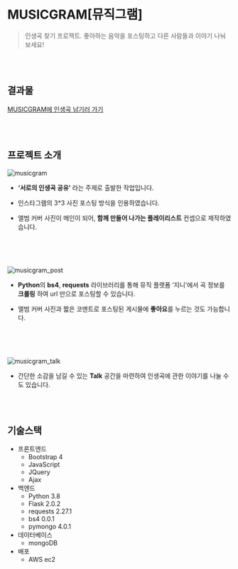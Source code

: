 MUSICGRAM[뮤직그램]
===================
> 인생곡 찾기 프로젝트. 좋아하는 음악을 포스팅하고 다른 사람들과 이야기 나눠 보세요!

  <br/>
  <br/>

## 결과물
[MUSICGRAM에 인생곡 남기러 가기](http://losnue.shop/)

  <br/>
  <br/>

## 프로젝트 소개
![musicgram](https://user-images.githubusercontent.com/87196958/178115563-c1255384-a458-469a-a571-4ab95f1b82c0.gif)
- **‘서로의 인생곡 공유’** 라는 주제로 출발한 작업입니다.
- 인스타그램의 3*3 사진 포스팅 방식을 인용하였습니다.
- 앨범 커버 사진이 메인이 되어, **함께 만들어 나가는 플레이리스트** 컨셉으로 제작하였습니다.

  <br/>
  <br/>
  <br/>
![musicgram_post](https://user-images.githubusercontent.com/87196958/178115700-eed3e560-1e77-4fa9-8a74-9f8ac14b5e7d.gif)

- **Python**의 **bs4**, **requests** 라이브러리를 통해 뮤직 플랫폼 ‘지니’에서 곡 정보를 **크롤링** 하여 url 만으로 포스팅할 수 있습니다.
- 앨범 커버 사진과 짧은 코멘트로 포스팅된 게시물에 **좋아요**를 누르는 것도 가능합니다.

  <br/>
  <br/>
  <br/>
![musicgram_talk](https://user-images.githubusercontent.com/87196958/178115778-55d5e664-a9c2-4d07-8b1b-b1c3beb70dc2.gif)

- 간단한 소감을 남길 수 있는 **Talk** 공간을 마련하여 인생곡에 관한 이야기를 나눌 수도 있습니다.

  <br/>
  <br/>

## 기술스택
- 프론트엔드
	* Bootstrap 4
	* JavaScript
	* JQuery
	* Ajax
- 백엔드
	* Python 3.8
	* Flask 2.0.2
	* requests 2.27.1
	* bs4 0.0.1
	* pymongo 4.0.1
- 데이터베이스
	* mongoDB
- 배포
	* AWS ec2
